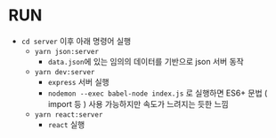 # RUN

- `cd server` 이후 아래 명령어 실행
  - `yarn json:server`
    - `data.json`에 있는 임의의 데이터를 기반으로 json 서버 동작
  - `yarn dev:server`
    - `express` 서버 실행
    - `nodemon --exec babel-node index.js` 로 실행하면 ES6+ 문법 ( import 등 ) 사용 가능하지만 속도가 느려지는 듯한 느낌
  - `yarn react:server`
    - `react` 실행
